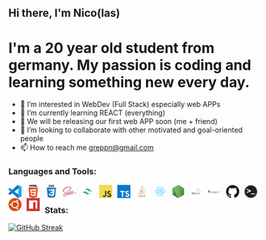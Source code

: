 ## Hi there, I'm Nico(las)

# I'm a 20 year old student from germany. My passion is coding and learning something new every day.



- 👀 I’m interested in WebDev (Full Stack) especially web APPs
- 🌱 I’m currently learning REACT (everything)
- 🔭 We will be releasing our first web APP soon (me + friend)
- 👯 I’m looking to collaborate with other motivated and goal-oriented people
- 📫 How to reach me greppn@gmail.com


<!--- ### Connect with me: (in progress)

<img alt="codeSTACKr.com" width="22px" style="float:left; padding-right:20px; " src="https://raw.githubusercontent.com/iconic/open-iconic/master/svg/globe.svg" /><space>
<img alt="codeSTACKr | YouTube" width="22px" style="float:left; padding-right:20px" src="https://cdn.jsdelivr.net/npm/simple-icons@v3/icons/youtube.svg" />
<img alt="codeSTACKr | Twitter" width="22px" style="float:left; padding-right:20px" src="https://cdn.jsdelivr.net/npm/simple-icons@v3/icons/twitter.svg" />
<img alt="codeSTACKr | LinkedIn" width="22px" style="float:left; padding-right:20px" src="https://cdn.jsdelivr.net/npm/simple-icons@v3/icons/linkedin.svg" />
<img alt="codeSTACKr | Instagram" width="22px" style="float:left; padding-right:20px" src="https://cdn.jsdelivr.net/npm/simple-icons@v3/icons/instagram.svg" />
--->

### Languages and Tools: 

<img align="left" alt="Visual Studio Code" width="26px" style="float:left; padding-right:10px" src="https://raw.githubusercontent.com/github/explore/80688e429a7d4ef2fca1e82350fe8e3517d3494d/topics/visual-studio-code/visual-studio-code.png" />
<img align="left" alt="HTML5" width="26px" style="float:left; padding-right:10px" src="https://raw.githubusercontent.com/github/explore/80688e429a7d4ef2fca1e82350fe8e3517d3494d/topics/html/html.png" />
<img align="left" alt="CSS3" width="26px" style="float:left; padding-right:10px" src="https://raw.githubusercontent.com/github/explore/80688e429a7d4ef2fca1e82350fe8e3517d3494d/topics/css/css.png" />
<img align="left" alt="Sass" width="26px" style="float:left; padding-right:10px" src="https://raw.githubusercontent.com/github/explore/80688e429a7d4ef2fca1e82350fe8e3517d3494d/topics/sass/sass.png" />
<img align="left" alt="Tailwind" width="26px" style="float:left; padding-right:10px" src="https://raw.githubusercontent.com/github/explore/80688e429a7d4ef2fca1e82350fe8e3517d3494d/topics/tailwind/tailwind.png" />
<img align="left" alt="JavaScript" width="26px" style="float:left; padding-right:10px" src="https://raw.githubusercontent.com/github/explore/80688e429a7d4ef2fca1e82350fe8e3517d3494d/topics/javascript/javascript.png" />
  <img align="left" alt="JavaScript" width="26px" style="float:left; padding-right:10px" src="https://raw.githubusercontent.com/github/explore/80688e429a7d4ef2fca1e82350fe8e3517d3494d/topics/typescript/typescript.png" />
<img align="left" alt="Typescript" width="26px" style="float:left; padding-right:10px" src="https://raw.githubusercontent.com/github/explore/80688e429a7d4ef2fca1e82350fe8e3517d3494d/topics/java/java.png" />
<img align="left" alt="React" width="26px" style="float:left; padding-right:10px" src="https://raw.githubusercontent.com/github/explore/80688e429a7d4ef2fca1e82350fe8e3517d3494d/topics/react/react.png" />
<img align="left" alt="Node.js" width="26px" style="float:left; padding-right:10px" src="https://raw.githubusercontent.com/github/explore/80688e429a7d4ef2fca1e82350fe8e3517d3494d/topics/nodejs/nodejs.png" />
<img align="left" alt="MySQL" width="26px" style="float:left; padding-right:10px" src="https://raw.githubusercontent.com/github/explore/80688e429a7d4ef2fca1e82350fe8e3517d3494d/topics/mysql/mysql.png" />
<img align="left" alt="MongoDB" width="26px" style="float:left; padding-right:10px" src="https://raw.githubusercontent.com/github/explore/80688e429a7d4ef2fca1e82350fe8e3517d3494d/topics/mongodb/mongodb.png" />
<img align="left" alt="GitHub" width="26px" style="float:left; padding-right:10px" src="https://raw.githubusercontent.com/github/explore/78df643247d429f6cc873026c0622819ad797942/topics/github/github.png" />
<img align="left" alt="Terminal" width="26px" style="float:left; padding-right:10px" src="https://raw.githubusercontent.com/github/explore/80688e429a7d4ef2fca1e82350fe8e3517d3494d/topics/terminal/terminal.png" />
<img align="left" alt="Ubuntu" width="26px" style="float:left; padding-right:10px" src="https://raw.githubusercontent.com/github/explore/80688e429a7d4ef2fca1e82350fe8e3517d3494d/topics/ubuntu/ubuntu.png" />
<img align="left" alt="NPM" width="26px" style="float:left; padding-right:10px" src="https://raw.githubusercontent.com/github/explore/80688e429a7d4ef2fca1e82350fe8e3517d3494d/topics/npm/npm.png" />
<br>

### Stats: 

<!--- <img align="left" alt="Ubuntu" style="float:left; border: none;" src="https://github-readme-stats.vercel.app/api?username=Xylight0&&show_icons=true&title_color=fffff&icon_color=blue&text_color=daf7dc&bg_color=151515&hide_border=true" /> --->

[![GitHub Streak](http://github-readme-streak-stats.herokuapp.com?user=teamSuperdiv&theme=dark&background=0d1117)](https://git.io/streak-stats)
 
  
